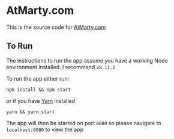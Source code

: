 # AtMarty.com

This is the source code for [AtMarty.com](https://atmarty.com)

## To Run

The instructions to run the app assume you have a working Node environment installed. I recommend `v8.11.2`

To run the app either run:

`npm install && npm start`

or if you have [Yarn](https://yarnpkg.com/en/) installed

`yarn && yarn start`

The app will then be started on port `8080` so please navigate to `localhost:8080` to view the app